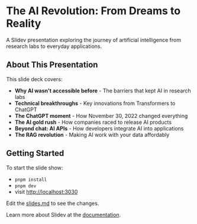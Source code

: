 # The AI Revolution: From Dreams to Reality

A Slidev presentation exploring the journey of artificial intelligence from research labs to everyday applications.

## About This Presentation

This slide deck covers:

- **Why AI wasn't accessible before** - The barriers that kept AI in research labs
- **Technical breakthroughs** - Key innovations from Transformers to ChatGPT
- **The ChatGPT moment** - How November 30, 2022 changed everything
- **The AI gold rush** - How companies raced to release AI products
- **Beyond chat: AI APIs** - How developers integrate AI into applications
- **The RAG revolution** - Making AI work with your data affordably

## Getting Started

To start the slide show:

- `pnpm install`
- `pnpm dev`
- visit <http://localhost:3030>

Edit the [slides.md](./slides.md) to see the changes.

Learn more about Slidev at the [documentation](https://sli.dev/).
